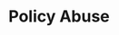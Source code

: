 ---
title: Policy Abuse
parent: /phases/04-attack-execution
ref-id: TAC-18
short-desc: The adversary violates the terms of service/terms and conditions to attain their objective. This may include the Sale of digital assets, or the use of bonuses or loyalty points outside of their intended functionality. It specifically refers to where an adversary violates the terms of an agreement (such as a Terms of Service agreement) to which they are a party.
layout: tactic
---